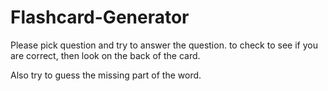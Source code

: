 # Flashcard-Generator

Please pick question and try to answer the question. to check to see if you are correct, then look on the back of the card.

Also try to guess the missing part of the word.